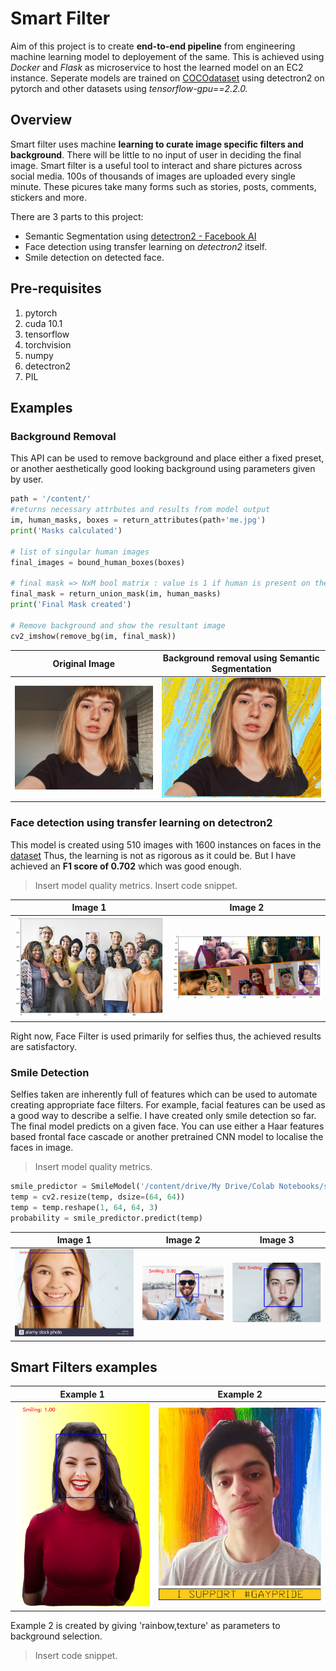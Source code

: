 # Smart Filter

Aim of this project is to create **end-to-end pipeline** from engineering machine learning model to deployement of the same. This is achieved using *Docker* and *Flask* as microservice to host the learned model on an EC2 instance. Seperate models are trained on [COCOdataset](https://cocodataset.org/) using detectron2 on pytorch and other datasets using *tensorflow-gpu==2.2.0.*

## Overview

Smart filter uses machine **learning to curate image specific filters and background**. There will be little to no input of user in deciding the final image.
Smart filter is a useful tool to interact and share pictures across social media. 100s of thousands of images are uploaded every single minute. These picures take many forms such as stories, posts, comments, stickers and more.

There are 3 parts to this project:
- Semantic Segmentation using [detectron2 - Facebook AI](https://github.com/facebookresearch/detectron2)
- Face detection using transfer learning on *detectron2* itself.
- Smile detection on detected face.

## Pre-requisites
1. pytorch
2. cuda 10.1
3. tensorflow
4. torchvision
5. numpy
6. detectron2
7. PIL

## Examples

### Background Removal

This API can be used to remove background and place either a fixed preset, or another aesthetically good looking background using parameters given by user.

```python
path = '/content/'
#returns necessary attrbutes and results from model output
im, human_masks, boxes = return_attributes(path+'me.jpg')
print('Masks calculated')

# list of singular human images
final_images = bound_human_boxes(boxes)

# final mask => NxM bool matrix : value is 1 if human is present on the pixel
final_mask = return_union_mask(im, human_masks)
print('Final Mask created')

# Remove background and show the resultant image 
cv2_imshow(remove_bg(im, final_mask))
```

Original Image             |  Background removal using Semantic Segmentation
:-------------------------:|:-------------------------:
![](https://raw.githubusercontent.com/karan469/Smart-Filter/master/Semantic%20Segmentation/person_selfie.jpg?token=AH47IORDIBGKK6GQ4LGCEJ27CSB3S)  |  ![](https://raw.githubusercontent.com/karan469/Smart-Filter/master/Semantic%20Segmentation/unsplashFilter.jpg?token=AH47IOQYODA2EZDS5N2Z5SK7CSB6M)

### Face detection using transfer learning on detectron2

This model is created using 510 images with 1600 instances on faces in the [dataset](https://www.kaggle.com/dataturks/face-detection-in-images)
Thus, the learning is not as rigorous as it could be. But I have achieved an **F1 score of 0.702** which was good enough.
> Insert model quality metrics. Insert code snippet.


Image 1             |  Image 2
:-------------------------:|:-------------------------:
![](https://raw.githubusercontent.com/karan469/Smart-Filter/master/Face%20detection%20using%20Detectron2/index.png?token=AH47IOSZ4WGFR44JXCTVWZC7CSCBE)  |  ![](https://raw.githubusercontent.com/karan469/Smart-Filter/master/Face%20detection%20using%20Detectron2/index1.png?token=AH47IOSDXDEXVMNJDGP36BC7CSCCS)

Right now, Face Filter is used primarily for selfies thus, the achieved results are satisfactory.

### Smile Detection

Selfies taken are inherently full of features which can be used to automate creating appropriate face filters. For example, facial features can be used as a good way to describe a selfie. I have created only smile detection so far.  
The final model predicts on a given face. You can use either a Haar features based frontal face cascade or another pretrained CNN model to localise the faces in image.
> Insert model quality metrics.

```python
smile_predictor = SmileModel('/content/drive/My Drive/Colab Notebooks/smiledetection.h5')
temp = cv2.resize(temp, dsize=(64, 64))
temp = temp.reshape(1, 64, 64, 3)
probability = smile_predictor.predict(temp)
```

Image 1             |  Image 2 | Image 3
:-------------------------:|:-------------------------:|:-------------------------:
![](https://raw.githubusercontent.com/karan469/Smart-Filter/master/Smile%20Detection/1.png?token=AH47IOXHWTKLPEXY7PN6M727CSCEY)  |  ![](https://raw.githubusercontent.com/karan469/Smart-Filter/master/Smile%20Detection/2.png?token=AH47IOXHM3T5GAT5K26THSC7CSCGI) | ![](https://raw.githubusercontent.com/karan469/Smart-Filter/master/Smile%20Detection/not%20smiling.png?token=AH47IOQM7LDSQ67PZQPD5O27CSCIK)

## Smart Filters examples

Example 1             |  Example 2
:-------------------------:|:-------------------------:
![](https://raw.githubusercontent.com/karan469/Smart-Filter/master/Final%20Ensemble/index3_low_res.png?token=AH47IOVZM4UJZCTIAEEZVW27CSCRC) | ![](https://raw.githubusercontent.com/karan469/Smart-Filter/master/Semantic%20Segmentation/supportpride.png?token=AH47IOSTKOYLZS4OVBCMUCK7CSCO2)

Example 2 is created by giving 'rainbow,texture' as parameters to background selection.
> Insert code snippet.

